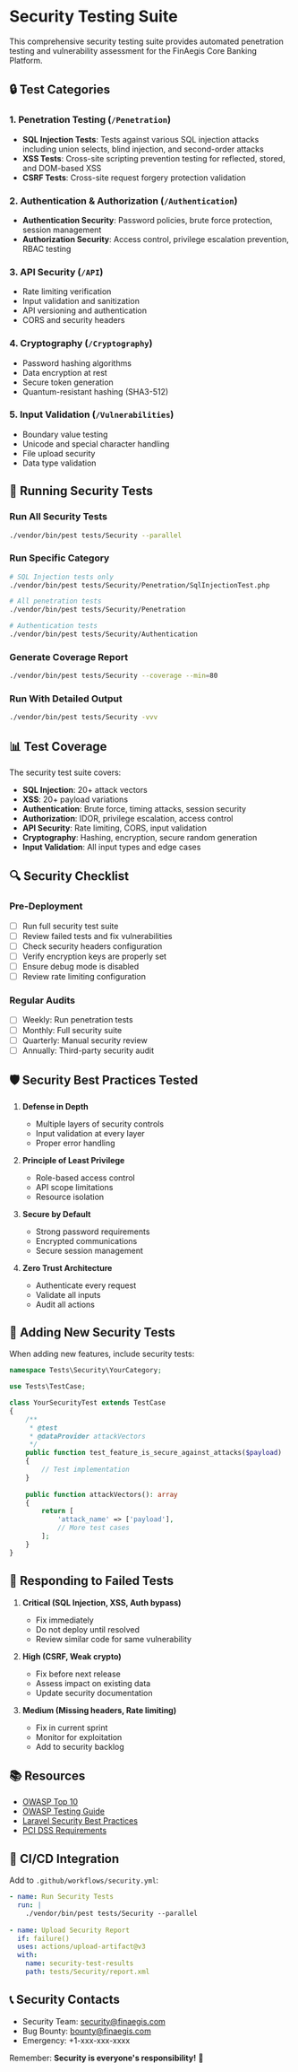 # Security Testing Suite

This comprehensive security testing suite provides automated penetration testing and vulnerability assessment for the FinAegis Core Banking Platform.

## 🔒 Test Categories

### 1. **Penetration Testing** (`/Penetration`)
- **SQL Injection Tests**: Tests against various SQL injection attacks including union selects, blind injection, and second-order attacks
- **XSS Tests**: Cross-site scripting prevention testing for reflected, stored, and DOM-based XSS
- **CSRF Tests**: Cross-site request forgery protection validation

### 2. **Authentication & Authorization** (`/Authentication`)
- **Authentication Security**: Password policies, brute force protection, session management
- **Authorization Security**: Access control, privilege escalation prevention, RBAC testing

### 3. **API Security** (`/API`)
- Rate limiting verification
- Input validation and sanitization
- API versioning and authentication
- CORS and security headers

### 4. **Cryptography** (`/Cryptography`)
- Password hashing algorithms
- Data encryption at rest
- Secure token generation
- Quantum-resistant hashing (SHA3-512)

### 5. **Input Validation** (`/Vulnerabilities`)
- Boundary value testing
- Unicode and special character handling
- File upload security
- Data type validation

## 🚀 Running Security Tests

### Run All Security Tests
```bash
./vendor/bin/pest tests/Security --parallel
```

### Run Specific Category
```bash
# SQL Injection tests only
./vendor/bin/pest tests/Security/Penetration/SqlInjectionTest.php

# All penetration tests
./vendor/bin/pest tests/Security/Penetration

# Authentication tests
./vendor/bin/pest tests/Security/Authentication
```

### Generate Coverage Report
```bash
./vendor/bin/pest tests/Security --coverage --min=80
```

### Run With Detailed Output
```bash
./vendor/bin/pest tests/Security -vvv
```

## 📊 Test Coverage

The security test suite covers:

- **SQL Injection**: 20+ attack vectors
- **XSS**: 20+ payload variations  
- **Authentication**: Brute force, timing attacks, session security
- **Authorization**: IDOR, privilege escalation, access control
- **API Security**: Rate limiting, CORS, input validation
- **Cryptography**: Hashing, encryption, secure random generation
- **Input Validation**: All input types and edge cases

## 🔍 Security Checklist

### Pre-Deployment
- [ ] Run full security test suite
- [ ] Review failed tests and fix vulnerabilities
- [ ] Check security headers configuration
- [ ] Verify encryption keys are properly set
- [ ] Ensure debug mode is disabled
- [ ] Review rate limiting configuration

### Regular Audits
- [ ] Weekly: Run penetration tests
- [ ] Monthly: Full security suite
- [ ] Quarterly: Manual security review
- [ ] Annually: Third-party security audit

## 🛡️ Security Best Practices Tested

1. **Defense in Depth**
   - Multiple layers of security controls
   - Input validation at every layer
   - Proper error handling

2. **Principle of Least Privilege**
   - Role-based access control
   - API scope limitations
   - Resource isolation

3. **Secure by Default**
   - Strong password requirements
   - Encrypted communications
   - Secure session management

4. **Zero Trust Architecture**
   - Authenticate every request
   - Validate all inputs
   - Audit all actions

## 📝 Adding New Security Tests

When adding new features, include security tests:

```php
namespace Tests\Security\YourCategory;

use Tests\TestCase;

class YourSecurityTest extends TestCase
{
    /**
     * @test
     * @dataProvider attackVectors
     */
    public function test_feature_is_secure_against_attacks($payload)
    {
        // Test implementation
    }
    
    public function attackVectors(): array
    {
        return [
            'attack_name' => ['payload'],
            // More test cases
        ];
    }
}
```

## 🚨 Responding to Failed Tests

1. **Critical (SQL Injection, XSS, Auth bypass)**
   - Fix immediately
   - Do not deploy until resolved
   - Review similar code for same vulnerability

2. **High (CSRF, Weak crypto)**
   - Fix before next release
   - Assess impact on existing data
   - Update security documentation

3. **Medium (Missing headers, Rate limiting)**
   - Fix in current sprint
   - Monitor for exploitation
   - Add to security backlog

## 📚 Resources

- [OWASP Top 10](https://owasp.org/www-project-top-ten/)
- [OWASP Testing Guide](https://owasp.org/www-project-web-security-testing-guide/)
- [Laravel Security Best Practices](https://laravel.com/docs/security)
- [PCI DSS Requirements](https://www.pcisecuritystandards.org/)

## 🔧 CI/CD Integration

Add to `.github/workflows/security.yml`:

```yaml
- name: Run Security Tests
  run: |
    ./vendor/bin/pest tests/Security --parallel
    
- name: Upload Security Report
  if: failure()
  uses: actions/upload-artifact@v3
  with:
    name: security-test-results
    path: tests/Security/report.xml
```

## 📞 Security Contacts

- Security Team: security@finaegis.com
- Bug Bounty: bounty@finaegis.com
- Emergency: +1-xxx-xxx-xxxx

Remember: **Security is everyone's responsibility!** 🔐